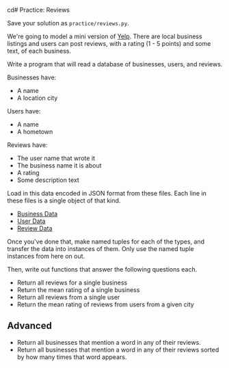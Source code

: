 cd# Practice: Reviews

Save your solution as `practice/reviews.py`.

We're going to model a mini version of [Yelp](http://www.yelp.com/).
There are local business listings and users can post reviews, with a rating (1 - 5 points) and some text, of each business.

Write a program that will read a database of businesses, users, and reviews.

Businesses have:

* A name
* A location city

Users have:

* A name
* A hometown

Reviews have:

* The user name that wrote it
* The business name it is about
* A rating
* Some description text

Load in this data encoded in JSON format from these files.
Each line in these files is a single object of that kind.

* [Business Data](./reviews-businesses.txt)
* [User Data](./reviews-users.txt)
* [Review Data](./reviews-reviews.txt)

Once you've done that, make named tuples for each of the types, and transfer the data into instances of them.
Only use the named tuple instances from here on out.

Then, write out functions that answer the following questions each.

* Return all reviews for a single business
* Return the mean rating of a single business
* Return all reviews from a single user
* Return the mean rating of reviews from users from a given city

## Advanced

* Return all businesses that mention a word in any of their reviews.
* Return all businesses that mention a word in any of their reviews sorted by how many times that word appears.

